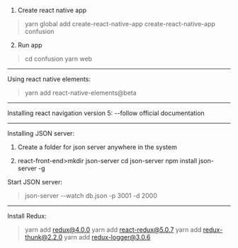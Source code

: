 1. Create react native app
>yarn global add create-react-native-app
create-react-native-app confusion

2. Run app
>cd confusion
yarn web

******************

Using react native elements:
>yarn add react-native-elements@beta

******************

Installing react navigation version 5:
--follow official documentation

******************

Installing JSON server:

1. Create a folder for json server anywhere in the system

2. react-front-end>mkdir json-server
cd json-server
npm install json-server -g

Start JSON server:
>json-server --watch db.json -p 3001 -d 2000

*******************

Install Redux:
>yarn add redux@4.0.0
yarn add react-redux@5.0.7
yarn add redux-thunk@2.2.0
yarn add redux-logger@3.0.6